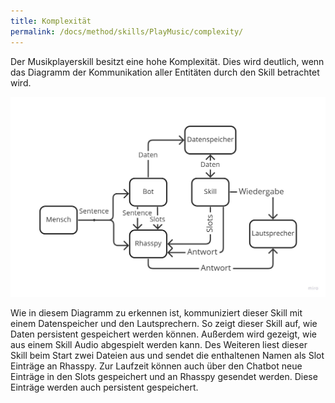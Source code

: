 ```yaml
---
title: Komplexität
permalink: /docs/method/skills/PlayMusic/complexity/
---
```


Der Musikplayerskill besitzt eine hohe Komplexität. Dies wird deutlich, wenn das Diagramm der Kommunikation aller Entitäten durch den Skill betrachtet wird.

![Diagramm PlayMusic](../../../../assets/img/playmusic.jpg)

Wie in diesem Diagramm zu erkennen ist, kommuniziert dieser Skill mit einem Datenspeicher und den Lautsprechern. So zeigt dieser Skill auf, wie Daten persistent gespeichert werden können. Außerdem wird gezeigt, wie aus einem Skill Audio abgespielt werden kann. Des Weiteren liest dieser Skill beim Start zwei Dateien aus und sendet die enthaltenen Namen als Slot Einträge an Rhasspy. Zur Laufzeit können auch über den Chatbot neue Einträge in den Slots gespeichert und an Rhasspy gesendet werden. Diese Einträge werden auch persistent gespeichert. 
